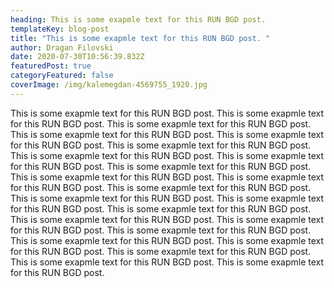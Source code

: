 ```yaml
---
heading: This is some exapmle text for this RUN BGD post.
templateKey: blog-post
title: "This is some exapmle text for this RUN BGD post. "
author: Dragan Filovski
date: 2020-07-30T10:56:39.832Z
featuredPost: true
categoryFeatured: false
coverImage: /img/kalemegdan-4569755_1920.jpg
---
```

This is some exapmle text for this RUN BGD post. This is some exapmle text for this RUN BGD post. This is some exapmle text for this RUN BGD post. This is some exapmle text for this RUN BGD post. This is some exapmle text for this RUN BGD post. This is some exapmle text for this RUN BGD post. This is some exapmle text for this RUN BGD post. This is some exapmle text for this RUN BGD post. This is some exapmle text for this RUN BGD post. This is some exapmle text for this RUN BGD post. This is some exapmle text for this RUN BGD post. This is some exapmle text for this RUN BGD post. This is some exapmle text for this RUN BGD post. This is some exapmle text for this RUN BGD post. This is some exapmle text for this RUN BGD post. This is some exapmle text for this RUN BGD post. This is some exapmle text for this RUN BGD post. This is some exapmle text for this RUN BGD post. This is some exapmle text for this RUN BGD post. This is some exapmle text for this RUN BGD post. This is some exapmle text for this RUN BGD post. This is some exapmle text for this RUN BGD post. This is some exapmle text for this RUN BGD post.